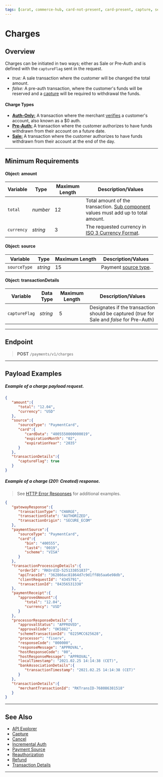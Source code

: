 ```yaml
---
tags: [carat, commerce-hub, card-not-present, card-present, capture, settle, charges, sale, pre-auth]
---
```


# Charges

## Overview

Charges can be initiated in two ways; either as Sale or Pre-Auth and is defined with the `captureFlag` sent in the request.

- *true:* A sale transaction where the customer will be changed the total amount.
- *false:* A pre-auth transaction, where the customer's funds will be reserved and a [capture](?path=docs/Resources/API-Documents/Payments/Capture.md) will be required to withdrawal the funds.


#### Charge Types

- [**Auth-Only:**](?path=docs/Resources/FAQs-Glossary/Glossary.md#authorization) A transaction where the merchant [verifies](?path=docs/Resources/API-Documents/Payments_VAS/Verification.md) a customer's account, also known as a $0 auth.
- [**Pre-Auth:**](?path=docs/Resources/FAQs-Glossary/Glossary.md#preauth) A transaction where the customer authorizes to have funds withdrawn from their account on a future date.
- [**Sale:**](?path=docs/Resources/FAQs-Glossary/Glossary.md#sale) A transaction where the customer authorizes to have funds withdrawn from their account at the end of the day.

---

## Minimum Requirements

#### Object: amount

| Variable    |  Type| Maximum Length | Description/Values|
|---------|----------|----------------|---------|
| `total` | *number* | 12 | Total amount of the transaction. [Sub component](?path=docs/Resources/Master-Data/Amount-Components.md) values must add up to total amount. |
| `currency` | *string* | 3 | The requested currency in [ISO 3 Currency Format](?path=docs/Resources/Master-Data/Currency-Code.md).|

#### Object: source

| Variable | Type| Maximum Length | Description/Values|
|---------|----------|----------------|---------|
|`sourceType` | *string* | 15 | Payment [source type](?path=docs/Resources/Guides/Payment-Sources/Source-Type.md). |

#### Object: transactionDetails

| Variable | Data Type| Maximum Length | Description/Values |
|---------|----------|----------------|---------|
|`captureFlag` | *string* | 5 | Designates if the transaction should be captured (*true* for Sale and *false* for Pre-Auth)|

---

## Endpoint
<!-- theme: success -->
>**POST** `/payments/v1/charges`

---

## Payload Examples

<!--
type: tab
title: Request
-->

##### Example of a charge payload request.

```json
{
   "amount":{
      "total": "12.04",
      "currency": "USD"
   },
   "source":{
      "sourceType": "PaymentCard",
      "card":{
         "cardData": "4005550000000019",
         "expirationMonth": "02",
         "expirationYear": "2035"
      }
   },
   "transactionDetails":{
      "captureFlag": true
   }
}
```
<!--
type: tab
title: Response
-->

##### Example of a charge (201: Created) response.

<!-- theme: info -->
> See [HTTP Error Responses](?path=docs/Resources/Guides/Response-Codes/HTTP.md) for additional examples.
```json
{
   "gatewayResponse":{
      "transactionType": "CHARGE",
      "transactionState": "AUTHORIZED",
      "transactionOrigin": "SECURE_ECOM"
   },
   "paymentSource":{
      "sourceType": "PaymentCard",
      "card":{
         "bin": "400555",
         "last4": "0019",
         "scheme": "VISA"
      }
   },
   "transactionProcessingDetails":{
      "orderId": "RKOrdID-525133851837",
      "apiTraceId": "362866ac81864d7c9d1ff8b5aa6e98db",
      "clientRequestId": "4345791",
      "transactionId": "84356531338"
   },
   "paymentReceipt":{
      "approvedAmount":{
         "total": "12.04",
         "currency": "USD"
      }
   },
   "processorResponseDetails":{
      "approvalStatus": "APPROVED",
      "approvalCode": "OK5882",
      "schemeTransactionId": "0225MCC625628",
      "processor": "fiserv",
      "responseCode": "000000",
      "responseMessage": "APPROVAL",
      "hostResponseCode": "00",
      "hostResponseMessage": "APPROVAL",
      "localTimestamp": "2021.02.25 14:14:38 (CET)",
      "bankAssociationDetails":{
         "transactionTimestamp": "2021.02.25 14:14:38 (CET)"
      }
   },
   "transactionDetails":{
      "merchantTransactionId": "RKTransID-768086381518"
   }
}
```

<!-- type: tab-end -->

---

## See Also

- [API Explorer](../api/?type=post&path=/payments/v1/charges)
- [Capture](?path=docs/Resources/API-Documents/Payments/Capture.md)
- [Cancel](?path=docs/Resources/API-Documents/Payments/Cancel.md)
- [Incremental Auth](?path=docs/Resources/Guides/Incremental-Auth.md)
- [Payment Source](?path=docs/Resources/Guides/Payment-Sources/Source-Type.md)
- [Reauthorization](?path=docs/Resources/Guides/Re-Auth.md)
- [Refund](?path=docs/Resources/API-Documents/Payments/Refund.md)
- [Transaction Details](?path=docs/Resources/Master-Data/Transaction-Details.md)

---
